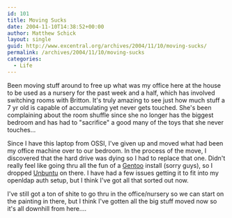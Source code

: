 ```yaml
---
id: 101
title: Moving Sucks
date: 2004-11-10T14:38:52+00:00
author: Matthew Schick
layout: single
guid: http://www.excentral.org/archives/2004/11/10/moving-sucks/
permalink: /archives/2004/11/10/moving-sucks
categories:
  - Life
---
```

Been moving stuff around to free up what was my office here at the house to be used as a nursery for the past week and a half, which has involved switching rooms with Britton.  It's truly amazing to see just how much stuff a 7 yr old is capable of accumulating yet never gets touched.  She's been complaining about the room shuffle since she no longer has the biggest bedroom and has had to "sacrifice" a good many of the toys that she never touches...

Since I have this laptop from OSSI, I've given up and moved what had been my office machine over to our bedroom.  In the process of the move, I discovered that the hard drive was dying so I had to replace that one.  Didn't really feel like going thru all the fun of a <a href="http://www.gentoo.org">Gentoo</a> install (sorry guys), so I dropped <a href="http://www.ubuntulinux.org/">Unbuntu</a> on there.  I have had a few issues getting it to fit into my openldap auth setup, but I think I've got all that sorted out now.

I've still got a ton of shite to go thru in the office/nursery so we can start on the painting in there, but I think I've gotten all the big stuff moved now so it's all downhill from here....